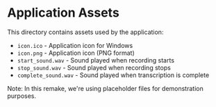 # Application Assets

This directory contains assets used by the application:

- `icon.ico` - Application icon for Windows
- `icon.png` - Application icon (PNG format)
- `start_sound.wav` - Sound played when recording starts
- `stop_sound.wav` - Sound played when recording stops
- `complete_sound.wav` - Sound played when transcription is complete

Note: In this remake, we're using placeholder files for demonstration purposes.

